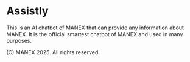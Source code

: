 # Assistly
This is an AI chatbot of MANEX that can provide any information about MANEX. It is the official smartest chatbot of MANEX and used in many purposes.

(C) MANEX 2025. All rights reserved.
